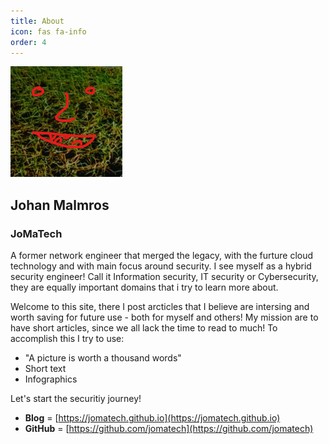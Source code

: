 ```yaml
---
title: About
icon: fas fa-info
order: 4
---
```


![JoMaTEch logo](../assets/img/avatar/MyAvatar.png)

## Johan Malmros   
### JoMaTech
A former network engineer that merged the legacy, with the furture cloud technology and with main focus around security. I see myself as a hybrid security engineer! 
Call it Information security, IT security or Cybersecurity, they are equally important domains that i try to learn more about.

Welcome to this site, there I post arcticles that I believe are intersing and worth saving for future use - both for myself and others!
My mission are to have short articles, since we all lack the time to read to much!
To accomplish this I try to use:
- "A picture is worth a thousand words" 
- Short text
- Infographics

Let's start the securitiy journey!

* **Blog** =          [https://jomatech.github.io](https://jomatech.github.io)
* **GitHub** =        [https://github.com/jomatech](https://github.com/jomatech)